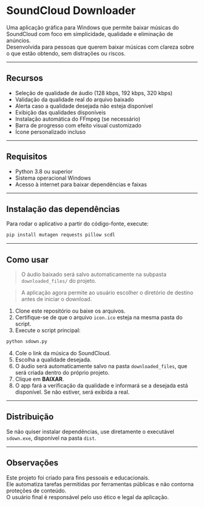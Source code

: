 # SoundCloud Downloader

Uma aplicação gráfica para Windows que permite baixar músicas do SoundCloud com foco em simplicidade, qualidade e eliminação de anúncios.  
Desenvolvida para pessoas que querem baixar músicas com clareza sobre o que estão obtendo, sem distrações ou riscos.

---

## Recursos

- Seleção de qualidade de áudio (128 kbps, 192 kbps, 320 kbps)
- Validação da qualidade real do arquivo baixado
- Alerta caso a qualidade desejada não esteja disponível
- Exibição das qualidades disponíveis
- Instalação automática do FFmpeg (se necessário)
- Barra de progresso com efeito visual customizado
- Ícone personalizado incluso

---

## Requisitos

- Python 3.8 ou superior
- Sistema operacional Windows
- Acesso à internet para baixar dependências e faixas

---

## Instalação das dependências

Para rodar o aplicativo a partir do código-fonte, execute:

```bash
pip install mutagen requests pillow scdl
```

---

## Como usar

> O áudio baixado será salvo automaticamente na subpasta `downloaded_files/` do projeto.

> A aplicação agora permite ao usuário escolher o diretório de destino antes de iniciar o download.

1. Clone este repositório ou baixe os arquivos.
2. Certifique-se de que o arquivo `icon.ico` esteja na mesma pasta do script.
3. Execute o script principal:

```bash
python sdown.py
```

4. Cole o link da música do SoundCloud.
5. Escolha a qualidade desejada.
6. O áudio será automaticamente salvo na pasta `downloaded_files`, que será criada dentro do próprio projeto.
6. Clique em **BAIXAR**.
7. O app fará a verificação da qualidade e informará se a desejada está disponível. Se não estiver, será exibida a real.

---

## Distribuição

Se não quiser instalar dependências, use diretamente o executável `sdown.exe`, disponível na pasta `dist`.

---

## Observações

Este projeto foi criado para fins pessoais e educacionais.  
Ele automatiza tarefas permitidas por ferramentas públicas e não contorna proteções de conteúdo.  
O usuário final é responsável pelo uso ético e legal da aplicação.
